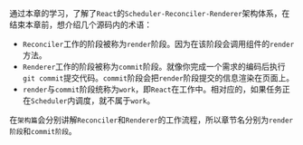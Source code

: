 通过本章的学习，了解了`React`的`Scheduler-Reconciler-Renderer`架构体系，在结束本章前，想介绍几个源码内的术语：

- `Reconciler`工作的阶段被称为`render`阶段。因为在该阶段会调用组件的`render`方法。
- `Renderer`工作的阶段被称为`commit`阶段。就像你完成一个需求的编码后执行`git commit`提交代码。`commit`阶段会把`render`阶段提交的信息渲染在页面上。
- `render`与`commit`阶段统称为`work`，即`React`在工作中。相对应的，如果任务正在`Scheduler`内调度，就不属于`work`。

在`架构篇`会分别讲解`Reconciler`和`Renderer`的工作流程，所以章节名分别为`render阶段`和`commit阶段`。
